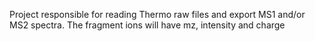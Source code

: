 Project responsible for reading Thermo raw files and export MS1 and/or MS2 spectra.
The fragment ions will have mz, intensity and charge
